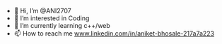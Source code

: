 - 👋 Hi, I’m @ANI2707
- 👀 I’m interested in Coding
- 🌱 I’m currently learning c++/web
- 📫 How to reach me www.linkedin.com/in/aniket-bhosale-217a7a223

<!---
ANI2707/ANI2707 is a ✨ special ✨ repository because its `README.md` (this file) appears on your GitHub profile.
You can click the Preview link to take a look at your changes.
--->
